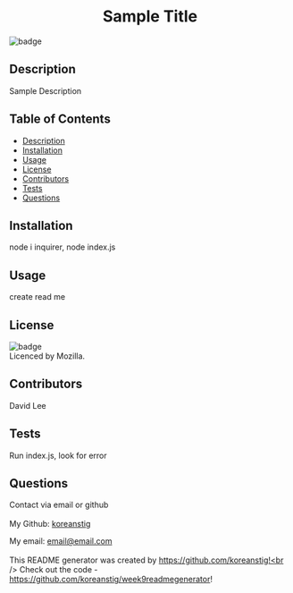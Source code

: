 
<h1 align="center">Sample Title</h1>
    
![badge](https://img.shields.io/badge/license-Mozilla-brightgreen)<br />

## Description
Sample Description

## Table of Contents
- [Description](#description)
- [Installation](#installation)
- [Usage](#usage)
- [License](#license)
- [Contributors](#contributors)
- [Tests](#tests)
- [Questions](#questions)

## Installation
node i inquirer, node index.js

## Usage
create read me

## License
![badge](https://img.shields.io/badge/license-Mozilla-brightgreen)
<br />
Licenced by Mozilla. 

## Contributors
David Lee

## Tests
Run index.js, look for error

## Questions
Contact via email or github<br />
<br />
My Github: [koreanstig](https://github.com/koreanstig)<br />

My email: email@email.com<br /><br />
This README generator was created by https://github.com/koreanstig!<br />
Check out the code - https://github.com/koreanstig/week9readmegenerator!
